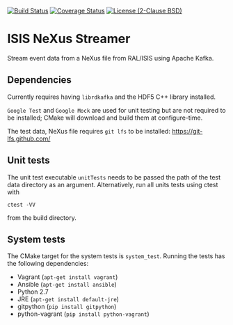 [![Build Status](https://travis-ci.org/ScreamingUdder/isis_nexus_streamer.svg?branch=master)](https://travis-ci.org/ScreamingUdder/isis_nexus_streamer) [![Coverage Status](https://coveralls.io/repos/github/ScreamingUdder/isis_nexus_streamer/badge.svg?branch=master)](https://coveralls.io/github/ScreamingUdder/isis_nexus_streamer?branch=master) [![License (2-Clause BSD)](https://img.shields.io/badge/license-BSD%202--Clause-blue.svg)](https://github.com/ScreamingUdder/isis_nexus_streamer/blob/master/LICENSE)

# ISIS NeXus Streamer
Stream event data from a NeXus file from RAL/ISIS using Apache Kafka.

## Dependencies
Currently requires having `librdkafka` and the HDF5 C++ library installed.

`Google Test` and `Google Mock` are used for unit testing but are not required to be installed; CMake will download and build them at configure-time.

The test data, NeXus file requires `git lfs` to be installed:
https://git-lfs.github.com/

## Unit tests
The unit test executable `unitTests` needs to be passed the path of the test data directory as an argument.
Alternatively, run all units tests using ctest with
```
ctest -VV
```
from the build directory.

## System tests
The CMake target for the system tests is `system_test`. Running the tests has the following dependencies:
- Vagrant (`apt-get install vagrant`)
- Ansible (`apt-get install ansible`)
- Python 2.7
- JRE (`apt-get install default-jre`)
- gitpython (`pip install gitpython`)
- python-vagrant (`pip install python-vagrant`)
